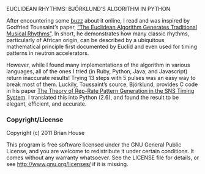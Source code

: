 EUCLIDEAN RHYTHMS: BJÖRKLUND’S ALGORITHM IN PYTHON

After encountering some [buzz](http://ruinwesen.com/blog?id=216) about it online, I read and was inspired by Godfried Toussaint’s paper, [“The Euclidean Algorithm Generates Traditional Musical Rhythms”](http://cgm.cs.mcgill.ca/~godfried/publications/banff.pdf). In short, he demonstrates how many classic rhythms, particularly of African origin, can be described by a ubiquitous mathematical principle first documented by Euclid and even used for timing patterns in neutron accelerators.

However, while I found many implementations of the algorithm in various languages, all of the ones I tried (in Ruby, Python, Java, and Javascript) return inaccurate results! Trying 13 steps with 5 pulses was an easy way to break most of them. Luckily, Toussaint’s source, Björklund, provides C code in his paper [The Theory of Rep-Rate Pattern Generation in the SNS Timing System](https://ics-web.sns.ornl.gov/timing/Rep-Rate%20Tech%20Note.pdf). I translated this into Python (2.6), and found the result to be elegant, efficient, and accurate.



### Copyright/License

Copyright (c) 2011 Brian House

This program is free software licensed under the GNU General Public License, and you are welcome to redistribute it under certain conditions. It comes without any warranty whatsoever. See the LICENSE file for details, or see <http://www.gnu.org/licenses/> if it is missing.
